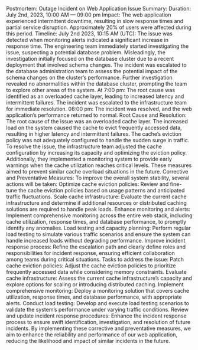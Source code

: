 Postmortem: Outage Incident on Web Application
Issue Summary: Duration: July 2nd, 2023, 10:00 AM — 09:00 pm
 Impact: The web application experienced intermittent downtime, resulting in slow response times and partial service disruption. Approximately 20% of users were affected during this period.
Timeline:
July 2nd 2023, 10:15 AM (UTC): The issue was detected when monitoring alerts indicated a significant increase in response time.
The engineering team immediately started investigating the issue, suspecting a potential database problem.
Misleadingly, the investigation initially focused on the database cluster due to a recent deployment that involved schema changes.
The incident was escalated to the database administration team to assess the potential impact of the schema changes on the cluster’s performance.
Further investigation revealed no abnormalities within the database cluster, prompting the team to explore other areas of the system.
At 7:00 pm: The root cause was identified as an overloaded cache layer, leading to increased latency and intermittent failures.
The incident was escalated to the infrastructure team for immediate resolution.
08:00 pm: The incident was resolved, and the web application’s performance returned to normal.
Root Cause and Resolution: The root cause of the issue was an overloaded cache layer. The increased load on the system caused the cache to evict frequently accessed data, resulting in higher latency and intermittent failures. The cache’s eviction policy was not adequately configured to handle the sudden surge in traffic.
To resolve the issue, the infrastructure team adjusted the cache configuration by increasing its capacity and optimizing the eviction policy. Additionally, they implemented a monitoring system to provide early warnings when the cache utilization reaches critical levels. These measures aimed to prevent similar cache overload situations in the future.
Corrective and Preventative Measures: To improve the overall system stability, several actions will be taken:
Optimize cache eviction policies: Review and fine-tune the cache eviction policies based on usage patterns and anticipated traffic fluctuations.
Scale cache infrastructure: Evaluate the current cache infrastructure and determine if additional resources or distributed caching solutions are required to handle peak loads.
Enhance monitoring and alerts: Implement comprehensive monitoring across the entire web stack, including cache utilization, response times, and database performance, to promptly identify any anomalies.
Load testing and capacity planning: Perform regular load testing to simulate various traffic scenarios and ensure the system can handle increased loads without degrading performance.
Improve incident response process: Refine the escalation path and clearly define roles and responsibilities for incident response, ensuring efficient collaboration among teams during critical situations.
Tasks to address the issue:
Patch cache eviction policies: Adjust the cache eviction policies to prioritize frequently accessed data while considering memory constraints.
Evaluate cache infrastructure: Assess the current cache infrastructure’s capacity and explore options for scaling or introducing distributed caching.
Implement comprehensive monitoring: Deploy a monitoring solution that covers cache utilization, response times, and database performance, with appropriate alerts.
Conduct load testing: Develop and execute load testing scenarios to validate the system’s performance under varying traffic conditions.
Review and update incident response procedures: Enhance the incident response process to ensure swift identification, investigation, and resolution of future incidents.
By implementing these corrective and preventative measures, we aim to enhance the reliability and performance of our web application, reducing the likelihood and impact of similar incidents in the future.

